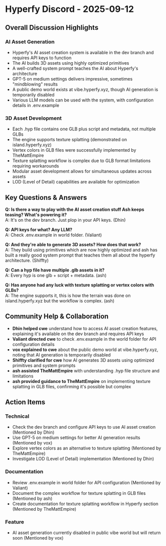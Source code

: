 # Hyperfy Discord - 2025-09-12

## Overall Discussion Highlights

### AI Asset Generation
- Hyperfy's AI asset creation system is available in the dev branch and requires API keys to function
- The AI builds 3D assets using highly optimized primitives
- A well-crafted system prompt teaches the AI about Hyperfy's architecture
- GPT-5 on medium settings delivers impressive, sometimes "mindblowing" results
- A public demo world exists at vibe.hyperfy.xyz, though AI generation is temporarily disabled
- Various LLM models can be used with the system, with configuration details in .env.example

### 3D Asset Development
- Each .hyp file contains one GLB plus script and metadata, not multiple GLBs
- The engine supports texture splatting (demonstrated on island.hyperfy.xyz)
- Vertex colors in GLB files were successfully implemented by TheMattEmpire
- Texture splatting workflow is complex due to GLB format limitations requiring workarounds
- Modular asset development allows for simultaneous updates across assets
- LOD (Level of Detail) capabilities are available for optimization

## Key Questions & Answers

**Q: Is there a way to play with the AI asset creation stuff Ash keeps teasing? What's powering it?**  
A: It's on the dev branch. Just plop in your API keys. (Dhin)

**Q: API keys for what? Any LLM?**  
A: Check .env.example in world folder. (Valiant)

**Q: And they're able to generate 3D assets? How does that work?**  
A: They build using primitives which are now highly optimized and ash has built a really good system prompt that teaches them all about the hyperfy architecture. (Shiffty)

**Q: Can a hyp file have multiple .glb assets in it?**  
A: Every hyp is one glb + script + metadata. (ash)

**Q: Has anyone had any luck with texture splatting or vertex colors with GLBs?**  
A: The engine supports it, this is how the terrain was done on island.hyperfy.xyz but the workflow is complex. (ash)

## Community Help & Collaboration

- **Dhin helped cwe** understand how to access AI asset creation features, explaining it's available on the dev branch and requires API keys
- **Valiant directed cwe** to check .env.example in the world folder for API configuration details
- **vox explained to cwe** about the public demo world at vibe.hyperfy.xyz, noting that AI generation is temporarily disabled
- **Shiffty clarified for cwe** how AI generates 3D assets using optimized primitives and system prompts
- **ash assisted TheMattEmpire** with understanding .hyp file structure and limitations
- **ash provided guidance to TheMattEmpire** on implementing texture splatting in GLB files, confirming it's possible but complex

## Action Items

### Technical
- Check the dev branch and configure API keys to use AI asset creation (Mentioned by Dhin)
- Use GPT-5 on medium settings for better AI generation results (Mentioned by vox)
- Explore vertex colors as an alternative to texture splatting (Mentioned by TheMattEmpire)
- Investigate LOD (Level of Detail) implementation (Mentioned by Dhin)

### Documentation
- Review .env.example in world folder for API configuration (Mentioned by Valiant)
- Document the complex workflow for texture splatting in GLB files (Mentioned by ash)
- Create documentation for texture splatting workflow in Hyperfy section (Mentioned by TheMattEmpire)

### Feature
- AI asset generation currently disabled in public vibe world but will return soon (Mentioned by vox)